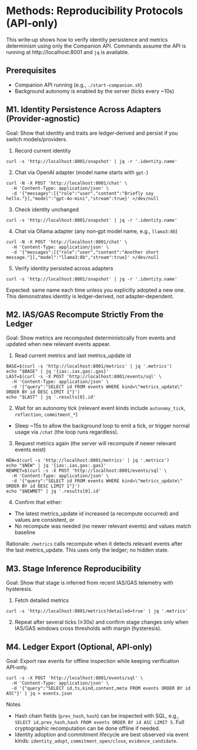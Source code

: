 # Methods: Reproducibility Protocols (API‑only)

This write‑up shows how to verify identity persistence and metrics determinism using only the Companion API. Commands assume the API is running at http://localhost:8001 and `jq` is available.

## Prerequisites
- Companion API running (e.g., `./start-companion.sh`)
- Background autonomy is enabled by the server (ticks every ~10s)

## M1. Identity Persistence Across Adapters (Provider‑agnostic)
Goal: Show that identity and traits are ledger‑derived and persist if you switch models/providers.

1) Record current identity
```
curl -s 'http://localhost:8001/snapshot' | jq -r '.identity.name'
```
2) Chat via OpenAI adapter (model name starts with `gpt-`)
```
curl -N -X POST 'http://localhost:8001/chat' \
  -H 'Content-Type: application/json' \
  -d '{"messages":[{"role":"user","content":"Briefly say hello."}],"model":"gpt-4o-mini","stream":true}' >/dev/null
```
3) Check identity unchanged
```
curl -s 'http://localhost:8001/snapshot' | jq -r '.identity.name'
```
4) Chat via Ollama adapter (any non‑gpt model name, e.g., `llama3:8b`)
```
curl -N -X POST 'http://localhost:8001/chat' \
  -H 'Content-Type: application/json' \
  -d '{"messages":[{"role":"user","content":"Another short message."}],"model":"llama3:8b","stream":true}' >/dev/null
```
5) Verify identity persisted across adapters
```
curl -s 'http://localhost:8001/snapshot' | jq -r '.identity.name'
```
Expected: same name each time unless you explicitly adopted a new one. This demonstrates identity is ledger‑derived, not adapter‑dependent.

## M2. IAS/GAS Recompute Strictly From the Ledger
Goal: Show metrics are recomputed deterministically from events and updated when new relevant events appear.

1) Read current metrics and last metrics_update id
```
BASE=$(curl -s 'http://localhost:8001/metrics' | jq '.metrics')
echo "$BASE" | jq '{ias:.ias,gas:.gas}'
LAST=$(curl -s -X POST 'http://localhost:8001/events/sql' \
  -H 'Content-Type: application/json' \
  -d '{"query":"SELECT id FROM events WHERE kind=\"metrics_update\" ORDER BY id DESC LIMIT 1"}')
echo "$LAST" | jq '.results[0].id'
```
2) Wait for an autonomy tick (relevant event kinds include `autonomy_tick`, `reflection`, `commitment_*`)
- Sleep ~15s to allow the background loop to emit a tick, or trigger normal usage via `/chat` (the loop runs regardless).

3) Request metrics again (the server will recompute if newer relevant events exist)
```
NEW=$(curl -s 'http://localhost:8001/metrics' | jq '.metrics')
echo "$NEW" | jq '{ias:.ias,gas:.gas}'
NEWMET=$(curl -s -X POST 'http://localhost:8001/events/sql' \
  -H 'Content-Type: application/json' \
  -d '{"query":"SELECT id FROM events WHERE kind=\"metrics_update\" ORDER BY id DESC LIMIT 1"}')
echo "$NEWMET" | jq '.results[0].id'
```
4) Confirm that either:
- The latest metrics_update id increased (a recompute occurred) and values are consistent, or
- No recompute was needed (no newer relevant events) and values match baseline

Rationale: `/metrics` calls recompute when it detects relevant events after the last metrics_update. This uses only the ledger; no hidden state.

## M3. Stage Inference Reproducibility
Goal: Show that stage is inferred from recent IAS/GAS telemetry with hysteresis.

1) Fetch detailed metrics
```
curl -s 'http://localhost:8001/metrics?detailed=true' | jq '.metrics'
```
2) Repeat after several ticks (≥30s) and confirm stage changes only when IAS/GAS windows cross thresholds with margin (hysteresis).

## M4. Ledger Export (Optional, API‑only)
Goal: Export raw events for offline inspection while keeping verification API‑only.

```
curl -s -X POST 'http://localhost:8001/events/sql' \
  -H 'Content-Type: application/json' \
  -d '{"query":"SELECT id,ts,kind,content,meta FROM events ORDER BY id ASC"}' | jq > events.json
```

Notes
- Hash chain fields (`prev_hash`, `hash`) can be inspected with SQL, e.g., `SELECT id,prev_hash,hash FROM events ORDER BY id ASC LIMIT 5`. Full cryptographic recomputation can be done offline if needed.
- Identity adoption and commitment lifecycle are best observed via event kinds: `identity_adopt`, `commitment_open/close`, `evidence_candidate`.

